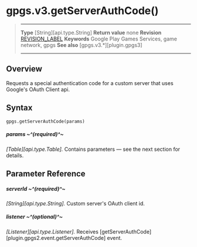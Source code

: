 # gpgs.v3.getServerAuthCode()

> --------------------- ------------------------------------------------------------------------------------------
> __Type__              [String][api.type.String]
> __Return value__      none
> __Revision__          [REVISION_LABEL](REVISION_URL)
> __Keywords__          Google Play Games Services, game network, gpgs
> __See also__          [gpgs.v3.*][plugin.gpgs3]
> --------------------- ------------------------------------------------------------------------------------------

## Overview

Requests a special authentication code for a custom server that uses Google's OAuth Client api.

## Syntax

	gpgs.getServerAuthCode(params)

##### params ~^(required)^~
_[Table][api.type.Table]._ Contains parameters — see the next section for details.

## Parameter Reference

##### serverId ~^(required)^~
_[String][api.type.String]._ Custom server's OAuth client id.

##### listener ~^(optional)^~
_[Listener][api.type.Listener]._ Receives [getServerAuthCode][plugin.gpgs2.event.getServerAuthCode] event.
